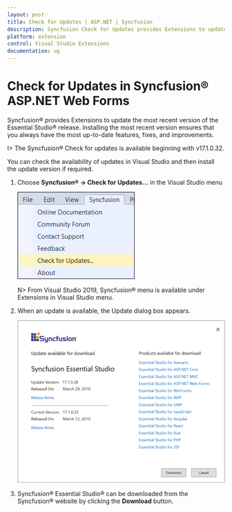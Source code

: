 ```yaml
---
layout: post
title: Check for Updates | ASP.NET | Syncfusion
description: Syncfusion Check for Updates provides Extensions to update most recent version of the Essential Studio release.
platform: extension
control: Visual Studio Extensions
documentation: ug
---
```


# Check for Updates in Syncfusion® ASP.NET Web Forms

Syncfusion® provides Extensions to update the most recent version of the Essential Studio® release. Installing the most recent version ensures that you always have the most up-to-date features, fixes, and improvements.

I> The Syncfusion® Check for updates is available beginning with v17.1.0.32.

You can check the availability of updates in Visual Studio and then install the update version if required.

1. Choose **Syncfusion® -> Check for Updates…** in the Visual Studio menu

   ![Syncfusion check for updates menu](Check-for-Updates_images/Check-for-Updates_images-img1.png)

   N> From Visual Studio 2019, Syncfusion® menu is available under Extensions in Visual Studio menu.
   
2. When an update is available, the Update dialog box appears.

   ![Syncfusion check for updates wizard](Check-for-Updates_images/Check-for-Updates_images-img2.png)

3. Syncfusion® Essential Studio® can be downloaded from the Syncfusion® website by clicking the **Download** button.
